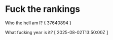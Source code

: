 # Fuck the rankings

Who the hell am I?
{ 37640894 }

What fucking year is it?
[ 2025-08-02T13:50:00Z ]
